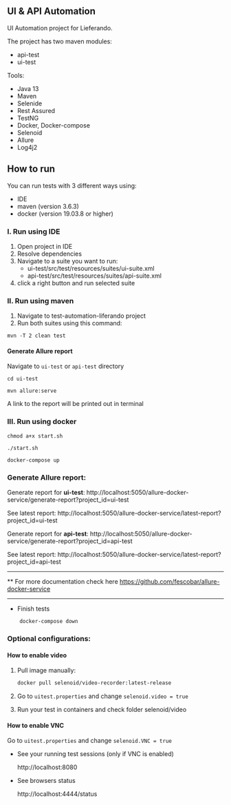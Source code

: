 ## UI & API Automation

UI Automation project for Lieferando.

The project has two maven modules:
- api-test
- ui-test

Tools:

- Java 13
- Maven
- Selenide
- Rest Assured
- TestNG
- Docker, Docker-compose
- Selenoid
- Allure
- Log4j2

## How to run 

You can run tests with 3 different ways using:
- IDE
- maven (version 3.6.3)
- docker (version 19.03.8 or higher)

### I. Run using IDE 

1. Open project in IDE
2. Resolve dependencies
3. Navigate to a suite you want to run:
    - ui-test/src/test/resources/suites/ui-suite.xml 
    - api-test/src/test/resources/suites/api-suite.xml
4. click a right button and run selected suite
 
 ### II. Run using maven
 
1. Navigate to test-automation-liferando project 
2. Run both suites using this command:
 
 ```
 mvn -T 2 clean test
```
 
#### Generate Allure report

Navigate to `ui-test` or `api-test` directory
```
cd ui-test 

mvn allure:serve
```  
A link to the report will be printed out in terminal

### III. Run using docker

```
chmod a+x start.sh
```

```$xslt
./start.sh
```

```$xslt
docker-compose up
```

### Generate Allure report:

Generate report for **ui-test**: 
http://localhost:5050/allure-docker-service/generate-report?project_id=ui-test

See latest report: 
http://localhost:5050/allure-docker-service/latest-report?project_id=ui-test


Generate report for **api-test**: 
http://localhost:5050/allure-docker-service/generate-report?project_id=api-test

See latest report: 
http://localhost:5050/allure-docker-service/latest-report?project_id=api-test

________________   
 ** For more documentation check here
 https://github.com/fescobar/allure-docker-service
____________
* Finish tests
```$bash
    docker-compose down
```

### Optional configurations:

#### How to enable video

1. Pull image manually:
    ```bash
    docker pull selenoid/video-recorder:latest-release
    ```
2. Go to `uitest.properties` and change `selenoid.video = true`

3. Run your test in containers and check folder selenoid/video


#### How to enable VNC

Go to `uitest.properties` and change `selenoid.VNC = true`

* See your running test sessions (only if VNC is enabled)

    http://localhost:8080
    
* See browsers status 

    http://localhost:4444/status    